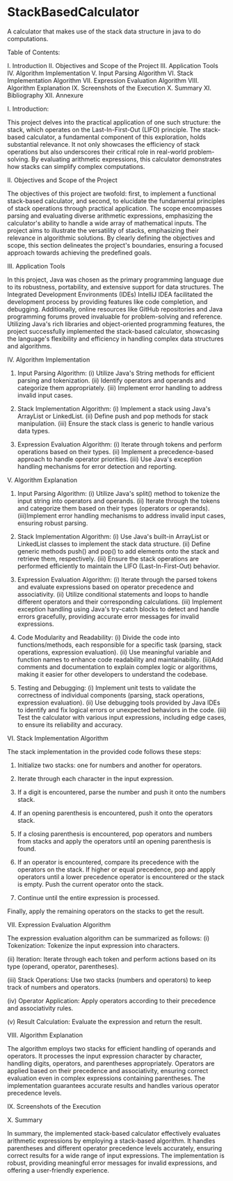 # StackBasedCalculator
A calculator that makes use of the stack data structure in java to do computations.

Table of Contents:

I. Introduction
II. Objectives and Scope of the Project
III. Application Tools
IV. Algorithm Implementation
V. Input Parsing Algorithm
VI. Stack Implementation Algorithm
VII. Expression Evaluation Algorithm
VIII. Algorithm Explanation
IX. Screenshots of the Execution 
X. Summary
XI. Bibliography
XII. Annexure















I.	Introduction:

This project delves into the practical application of one such structure: the stack, which operates on the Last-In-First-Out (LIFO) principle. The stack-based calculator, a fundamental component of this exploration, holds substantial relevance. It not only showcases the efficiency of stack operations but also underscores their critical role in real-world problem-solving. By evaluating arithmetic expressions, this calculator demonstrates how stacks can simplify complex computations. 

II.	Objectives and Scope of the Project

The objectives of this project are twofold: first, to implement a functional stack-based calculator, and second, to elucidate the fundamental principles of stack operations through practical application. The scope encompasses parsing and evaluating diverse arithmetic expressions, emphasizing the calculator's ability to handle a wide array of mathematical inputs. The project aims to illustrate the versatility of stacks, emphasizing their relevance in algorithmic solutions. By clearly defining the objectives and scope, this section delineates the project's boundaries, ensuring a focused approach towards achieving the predefined goals.


III.	Application Tools

In this project, Java was chosen as the primary programming language due to its robustness, portability, and extensive support for data structures. The Integrated Development Environments (IDEs) IntelliJ IDEA facilitated the development process by providing features like code completion, and debugging. Additionally, online resources like GitHub repositories and Java programming forums proved invaluable for problem-solving and reference. Utilizing Java's rich libraries and object-oriented programming features, the project successfully implemented the stack-based calculator, showcasing the language's flexibility and efficiency in handling complex data structures and algorithms.



IV.	Algorithm Implementation

1) Input Parsing Algorithm:
(i) Utilize Java's String methods for efficient parsing and tokenization.
(ii) Identify operators and operands and categorize them appropriately.
(iii) Implement error handling to address invalid input cases.

2) Stack Implementation Algorithm:
(i) Implement a stack using Java's ArrayList or LinkedList.
(ii) Define push and pop methods for stack manipulation.
(iii) Ensure the stack class is generic to handle various data types.

3) Expression Evaluation Algorithm:
(i) Iterate through tokens and perform operations based on their types.
(ii) Implement a precedence-based approach to handle operator priorities.
(iii) Use Java's exception handling mechanisms for error detection and reporting.

V.	Algorithm Explanation

1) Input Parsing Algorithm:
(i) Utilize Java's split() method to tokenize the input string into operators and operands.
(ii) Iterate through the tokens and categorize them based on their types (operators or    operands).
(iii)Implement error handling mechanisms to address invalid input cases, ensuring robust parsing.



2) Stack Implementation Algorithm:
(i) Use Java's built-in ArrayList or LinkedList classes to implement the stack data structure.
(ii) Define generic methods push() and pop() to add elements onto the stack and retrieve them, respectively.
(iii) Ensure the stack operations are performed efficiently to maintain the LIFO (Last-In-First-Out) behavior.

3) Expression Evaluation Algorithm:
(i) Iterate through the parsed tokens and evaluate expressions based on operator precedence and associativity.
(ii) Utilize conditional statements and loops to handle different operators and their corresponding calculations.
(iii) Implement exception handling using Java's try-catch blocks to detect and handle errors gracefully, providing accurate error messages for invalid expressions.

4) Code Modularity and Readability:
(i) Divide the code into functions/methods, each responsible for a specific task (parsing, stack operations, expression evaluation).
(ii) Use meaningful variable and function names to enhance code readability and maintainability.
(iii)Add comments and documentation to explain complex logic or algorithms, making it easier for other developers to understand the codebase.

5) Testing and Debugging:
(i) Implement unit tests to validate the correctness of individual components (parsing, stack operations, expression evaluation).
(ii) Use debugging tools provided by Java IDEs to identify and fix logical errors or unexpected behaviors in the code.
(iii) Test the calculator with various input expressions, including edge cases, to ensure its reliability and accuracy.


VI.	Stack Implementation Algorithm

The stack implementation in the provided code follows these steps:

1)	Initialize two stacks: one for numbers and another for operators.

2)	Iterate through each character in the input expression.

3)	If a digit is encountered, parse the number and push it onto the numbers stack.

4)	If an opening parenthesis is encountered, push it onto the operators stack.

5)	If a closing parenthesis is encountered, pop operators and numbers from stacks and apply the operators until an opening parenthesis is found.

6)	If an operator is encountered, compare its precedence with the operators on the stack. If higher or equal precedence, pop and apply operators until a lower precedence operator is encountered or the stack is empty. Push the current operator onto the stack.

7)	Continue until the entire expression is processed.

Finally, apply the remaining operators on the stacks to get the result.


VII.	Expression Evaluation Algorithm

The expression evaluation algorithm can be summarized as follows:
(i)	Tokenization: Tokenize the input expression into characters.

(ii)	Iteration: Iterate through each token and perform actions based on its type (operand, operator, parentheses).

(iii)	Stack Operations: Use two stacks (numbers and operators) to keep track of numbers and operators.

(iv)	Operator Application: Apply operators according to their precedence and associativity rules.

(v)	Result Calculation: Evaluate the expression and return the result.

VIII.	Algorithm Explanation

The algorithm employs two stacks for efficient handling of operands and operators. It processes the input expression character by character, handling digits, operators, and parentheses appropriately. Operators are applied based on their precedence and associativity, ensuring correct evaluation even in complex expressions containing parentheses. The implementation guarantees accurate results and handles various operator precedence levels.

IX.	Screenshots of the Execution
 
 

X. Summary

In summary, the implemented stack-based calculator effectively evaluates arithmetic expressions by employing a stack-based algorithm. It handles parentheses and different operator precedence levels accurately, ensuring correct results for a wide range of input expressions. The implementation is robust, providing meaningful error messages for invalid expressions, and offering a user-friendly experience.

